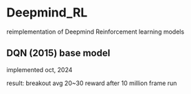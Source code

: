 # Deepmind_RL
reimplementation of Deepmind Reinforcement learning models
## DQN (2015) base model 
implemented oct, 2024

result: breakout avg 20~30 reward after 10 million frame run

